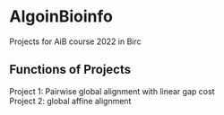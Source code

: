 # AlgoinBioinfo
Projects for AiB course 2022 in Birc

## Functions of Projects
Project 1: Pairwise global alignment with linear gap cost   
Project 2: global affine alignment
